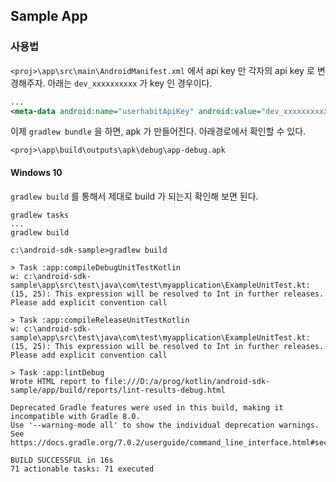 


## Sample App

### 사용법


`<proj>\app\src\main\AndroidManifest.xml` 에서 api key 만 각자의 api key 로 변경해주자. 아래는 `dev_xxxxxxxxxx` 가 key 인 경우이다.


```xml
...
<meta-data android:name="userhabitApiKey" android:value="dev_xxxxxxxxxx" />

```

이제 `gradlew bundle` 을 하면, apk 가 만들어진다. 아래경로에서 확인할 수 있다.

```
<proj>\app\build\outputs\apk\debug\app-debug.apk
```


#### Windows 10


`gradlew build` 를 통해서 제대로 build 가 되는지 확인해 보면 된다.

```
gradlew tasks
...
gradlew build
```

```
c:\android-sdk-sample>gradlew build

> Task :app:compileDebugUnitTestKotlin
w: c:\android-sdk-sample\app\src\test\java\com\test\myapplication\ExampleUnitTest.kt: (15, 25): This expression will be resolved to Int in further releases. Please add explicit convention call

> Task :app:compileReleaseUnitTestKotlin
w: c:\android-sdk-sample\app\src\test\java\com\test\myapplication\ExampleUnitTest.kt: (15, 25): This expression will be resolved to Int in further releases. Please add explicit convention call

> Task :app:lintDebug
Wrote HTML report to file:///D:/a/prog/kotlin/android-sdk-sample/app/build/reports/lint-results-debug.html

Deprecated Gradle features were used in this build, making it incompatible with Gradle 8.0.
Use '--warning-mode all' to show the individual deprecation warnings.
See https://docs.gradle.org/7.0.2/userguide/command_line_interface.html#sec:command_line_warnings

BUILD SUCCESSFUL in 16s
71 actionable tasks: 71 executed
```